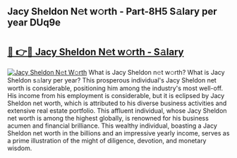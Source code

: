 ## Jacy Sheldon N𝚎t w𝚘rth - Part-8H5 S𝚊lary per year DUq9e

# <h2><a href="http://gc3vzdr.nevu.top/?p=Jacy+Sheldon">🔗 👉🔴 Jacy Sheldon N𝚎t w𝚘rth - S𝚊lary</a></h2>

[![Jacy Sheldon N𝚎t W𝚘rth](https://i.imgur.com/Oavwk0R.jpeg)](http://gc3vzdr.nevu.top/?p=Jacy+Sheldon)
What is Jacy Sheldon n𝚎t w𝚘rth? What is Jacy Sheldon s𝚊lary per year?
This prosperous individual's Jacy Sheldon net worth is considerable, positioning him among the industry's most well-off. His income from his employment is considerable, but it is eclipsed by Jacy Sheldon net worth, which is attributed to his diverse business activities and extensive real estate portfolio. This affluent individual, whose Jacy Sheldon net worth is among the highest globally, is renowned for his business acumen and financial brilliance. This wealthy individual, boasting a Jacy Sheldon net worth in the billions and an impressive yearly income, serves as a prime illustration of the might of diligence, devotion, and monetary wisdom.
